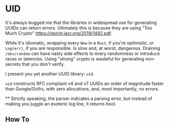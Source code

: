 # UID

It's always bugged me that the libraries in widespread use for generating UUIDs can return errors. Ultimately this is
because they are using "Too Much Crypto" https://eprint.iacr.org/2019/1492.pdf.

While it's idiomatic, wrapping every `New` in a `Must`, if you're optimistic, or `Log(err)`, if you are responsible. Is
slow and, at worst, dangerous. Draining `/dev/random` can have nasty side effects to every randomness or introduce
races or latencies. Using "strong" crypto is wasteful for generating non-secrets that you don't verify.

I present you yet another UUID library: `uid`.

`uid` constructs RFC compliant v4 and v7 UUIDs an order of magnitude faster than Google/Gofrs, with zero allocations,
and, most importantly, no errors.

** Strictly speaking, the parser indicates a parsing error, but instead of making you juggle an esoteric log line, it
returns bool.

## How To
